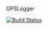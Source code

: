 GPSLogger

[![Build Status](https://travis-ci.org/hanchao/GPSLogger.png?branch=master)](https://travis-ci.org/hanchao/GPSLogger)
